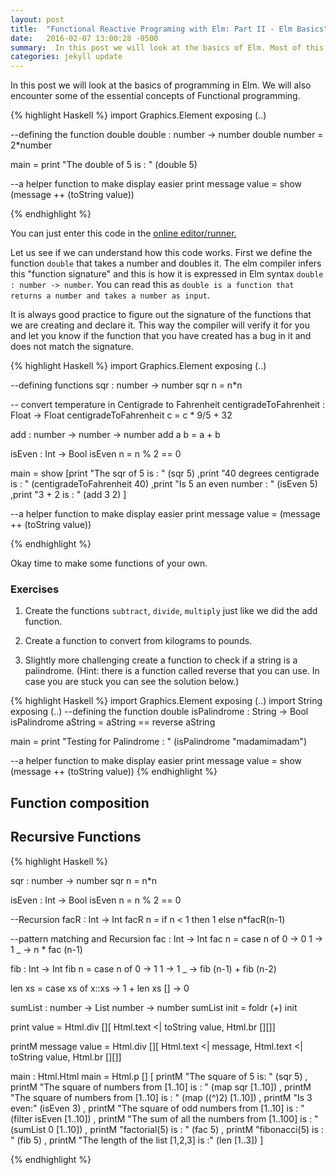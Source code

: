 ```yaml
---
layout: post
title:  "Functional Reactive Programing with Elm: Part II - Elm Basics"
date:   2016-02-07 13:00:28 -0500
summary:  In this post we will look at the basics of Elm. Most of this should be familiar to someone with a functional programming background like Haskell, but the syntax is slightly different.
categories: jekyll update
---
```


In this post we will look at the basics of programming in Elm. We will also encounter some of the essential concepts of Functional programming.

{% highlight Haskell %}
import Graphics.Element exposing (..)

--defining the function double
double : number -> number
double number =
  2*number

main = print "The double of 5 is : " (double 5)

--a helper function to make display easier
print message value = show (message ++ (toString value))

{% endhighlight %}

You can just enter this code in the [online editor/runner.][try-elm]

Let us see if we can understand how this code works.
First we define the function `double` that  takes a number and doubles it. The elm compiler infers this "function signature" and this is how it is expressed in Elm syntax `double : number -> number`. You can read this as `double is a function that returns a number and takes a number as input`.

It is always good practice to figure out the signature of the functions that we are creating and declare it. This way the compiler will verify it for you and let you know if the function that you have created has a bug in it and does not match the signature.

{% highlight Haskell %}
import Graphics.Element exposing (..)

--defining functions
sqr : number -> number
sqr n =
  n*n

-- convert temperature in Centigrade to Fahrenheit
centigradeToFahrenheit : Float -> Float
centigradeToFahrenheit c =
  c * 9/5 + 32

add : number -> number -> number
add a b =
  a + b

isEven : Int -> Bool
isEven n =
   n % 2 == 0

main = show [print "The sqr of 5 is : " (sqr 5)
        ,print "40 degrees centigrade is : " (centigradeToFahrenheit 40)
        ,print "Is 5 an even number : " (isEven 5)
        ,print "3 + 2 is : " (add 3 2)
        ]

--a helper function to make display easier
print message value = (message ++ (toString value))

{% endhighlight %}

Okay time to make some functions of your own.

### Exercises

1. Create the functions `subtract`, `divide`, `multiply` just like we did the add function.

2. Create a function to convert from kilograms to pounds.

3. Slightly more challenging create a function to check if a string is a palindrome. (Hint: there is a function called reverse that you can use. In case you are stuck you can see the solution below.)

{% highlight Haskell %}
import Graphics.Element exposing (..)
import String exposing (..)
--defining the function double
isPalindrome : String -> Bool
isPalindrome aString =
  aString == reverse aString

main = print "Testing for Palindrome : " (isPalindrome "madamimadam")

--a helper function to make display easier
print message value = show (message ++ (toString value))
{% endhighlight %}

## Function composition

## Recursive Functions

{% highlight Haskell %}

sqr : number -> number
sqr n =
  n*n


isEven : Int -> Bool
isEven n =
  n % 2 == 0

--Recursion
facR : Int -> Int
facR n =
  if n < 1 then 1 else n*facR(n-1)

--pattern matching and Recursion
fac : Int -> Int
fac n =
  case n of
    0 -> 0
    1 -> 1
    _     -> n * fac (n-1)

fib : Int -> Int
fib n =
  case n of
    0 -> 1
    1 -> 1
    _ -> fib (n-1) + fib (n-2)

len xs = case xs of
  x::xs -> 1 + len xs
  []    -> 0


sumList : number -> List number -> number
sumList init =
  foldr (+) init


print value =
  Html.div [][ Html.text <| toString value, Html.br [][]]

printM message value =
  Html.div [][ Html.text <| message, Html.text <| toString value, Html.br [][]]


main : Html.Html
main =
    Html.p []
    [ printM "The square of 5 is: " (sqr 5)
    , printM "The square of numbers from [1..10] is : " (map sqr [1..10])
    , printM "The square of numbers from [1..10] is : " (map ((^)2) [1..10])
    , printM "Is 3 even:" (isEven 3)
    , printM "The square of odd numbers from [1..10] is : " (filter isEven [1..10])
    , printM "The sum of all the numbers from [1..100] is : " (sumList 0 [1..10])
    , printM "factorial(5) is : " (fac 5)
    , printM "fibonacci(5) is : " (fib 5)
    , printM "The length of the list [1,2,3] is :" (len [1..3])
    ]

{% endhighlight %}

[try-elm]: http://elm-lang.org/try
